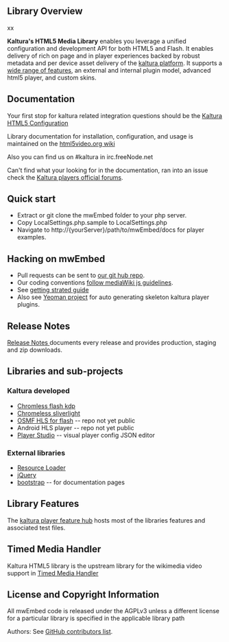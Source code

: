 ## Library Overview 

xx

__Kaltura's HTML5 Media Library__ enables you leverage a unified configuration and development API for both HTML5 and Flash. It enables delivery of rich on page and in player experiences backed by robust metadata and per device asset delivery of the [kaltura platform](http://corp.kaltura.com/). It supports a [wide range of features](http://html5video.org/kaltura-player/docs/), an external and internal plugin model, advanced html5 player, and custom skins. 

## Documentation

Your first stop for kaltura related integration questions should be the [Kaltura HTML5 Configuration](http://html5video.org/wiki/Kaltura_HTML5_Configuration)

Library documentation for installation, configuration, and usage is maintained on the [html5video.org wiki](http://html5video.org/wiki/Category:Kaltura_HTML5_Video_Library_Documentation)

Also you can find us on #kaltura in irc.freeNode.net

Can't find what your looking for in the documentation, ran into an issue check the [Kaltura players official forums](http://forum.kaltura.org/categories/kaltura-players-and-player-plugins). 

## Quick start

* Extract or git clone the mwEmbed folder to your php server. 
* Copy LocalSettings.php.sample to LocalSettings.php
* Navigate to http://{yourServer}/path/to/mwEmbed/docs for player examples. 

## Hacking on mwEmbed

* Pull requests can be sent to <a href="https://github.com/kaltura/mwEmbed/">our git hub repo</a>. 
* Our coding conventions <a href="http://www.mediawiki.org/wiki/Manual:Coding_conventions/JavaScript">follow mediaWiki js guidelines</a>. 
* See [getting strated guide](http://knowledge.kaltura.com/kaltura-player-toolkit-theme-skin-and-plugins-guide)
* Also see [Yeoman project](https://github.com/kaltura/generator-kalturaplayer-module) for auto generating skeleton kaltura player plugins.  

## Release Notes

[Release Notes ](https://github.com/kaltura/mwEmbed/tags) documents every release and provides production, staging and zip downloads. 

## Libraries and sub-projects

### Kaltura developed

* [Chromless flash kdp](https://github.com/kaltura/chromeless-kdp) 
* [Chromeless sliverlight](https://github.com/kaltura/chromeless-silverlight)
* [OSMF HLS for flash](https://github.com/kaltura/HLS-OSMF) -- repo not yet public
* Android HLS player -- repo not yet public
* [Player Studio](https://github.com/kaltura/player-studio) -- visual player config JSON editor 

### External libraries 

* [Resource Loader](https://www.mediawiki.org/wiki/ResourceLoader)
* [jQuery](http://jquery.com/) 
* [bootstrap](http://getbootstrap.com/) -- for documentation pages

## Library Features

The [kaltura player feature hub](http://player.kaltura.com/docs/) hosts most of the libraries features and associated test files.  

## Timed Media Handler

Kaltura HTML5 library is the upstream library for the wikimedia video support in <a href="http://www.mediawiki.org/wiki/Extension:TimedMediaHandler">Timed Media Handler</a>

## License and Copyright Information

All mwEmbed code is released under the AGPLv3 unless a different license for a particular library is specified in the applicable library path

Authors: See [GitHub contributors list](https://github.com/kaltura/mwEmbed/graphs/contributors).

